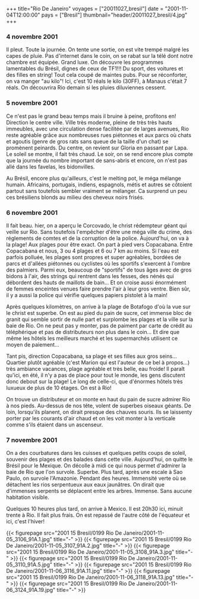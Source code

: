 +++
title="Rio De Janeiro"
voyages = ["20011027_bresil"]
date = "2001-11-04T12:00:00"
pays = ["Bresil"]
thumbnail="header/20011027_bresil/4.jpg"
+++
### 4 novembre 2001

Il pleut. Toute la journée. On tente une sortie, on est vite trempé malgré 
les capes de pluie. Pas d'internet dans le coin, on se rabat sur la télé dont 
notre chambre est équipée. Grand luxe. On découvre les programmes lamentables 
du Brésil, dignes de ceux de TF1!!! Du sport, des voitures et des filles en 
string! Tout cela coupé de maintes pubs. Pour se réconforter, on va manger "au 
kilo"! Ici, c'est 10 réals le kilo (30FF), à Manaus c'était 7 réals. On découvrira 
Rio demain si les pluies diluviennes cessent. 

### 5 novembre 2001

Ce n'est pas le grand beau temps mais il bruine à peine, profitons en! Direction 
le centre ville. Ville très moderne, pleine de très très hauts immeubles, avec 
une circulation dense facilitée par de larges avenues, Rio reste agréable grâce 
aux nombreuses rues piétonnes et aux parcs où chats et agoutis (genre de gros 
rats sans queue de la taille d'un chat) se promènent peinards. Du centre, on 
revient sur Gloria en passant par Lapa. Le soleil se montre, il fait très chaud. 
Le soir, on se rend encore plus compte que la journée du nombre important de 
sans-abris et encore, on n'est pas allé dans les favelas, les bidonvilles. 

Au Brésil, encore plus qu'ailleurs, c'est le melting pot, le méga mélange humain. 
Africains, portugais, indiens, espagnols, métis et autres se côtoient partout 
sans toutefois sembler vraiment se mélanger. Ca surprend un peu ces brésiliens 
blonds au milieu des cheveux noirs frisés.

### 6 novembre 2001

Il fait beau. hier, on a aperçu le Corcovado, le christ rédempteur géant qui 
veille sur Rio. Sans toutefois l'empêcher d'être une méga ville du crime, des 
réglements de comtes et de la corruption de la police. Aujourd'hui, on va à 
la plage! Aux plages pour être exact. On part à pied vers Copacabana. Entre 
Copacabana et nous, 3 ou 4 plages et 6 ou 7 km au moins. Si l'eau est parfois 
polluée, les plages sont propres et super agréables, bordées de parcs et d'allées 
piétonnes ou cyclistes où les sportifs s'exercent à l'ombre des palmiers. Parmi 
eux, beaucoup de "sportifs" de tous âges avec de gros bidons à l'air, des strings 
qui rentrent dans les fesses, des nénés qui débordent des hauts de maillots 
de bain... Et on croise aussi énormément de femmes enceintes venues faire prendre 
l'air à leur gros ventre. Bien sûr, il y a aussi la police qui vérifie quelques 
papiers pistolet à la main!

Après quelques kilomètres, on arrive à la plage de Botafogo d'où la vue sur 
le christ est superbe. On est au pied du pain de sucre, cet immense bloc de 
granit qui semble sortir de nulle part et surplombe les plages et la ville sur 
la baie de Rio. On ne peut pas y monter, pas de paiment par carte de crédit 
au téléphérique et pas de distributeurs non plus dans le coin... Et dire que 
même les hôtels les meilleurs marché et les supermarchés utilisent ce moyen 
de paiement...

Tant pis, direction Copacabana, sa plage et ses filles aux gros seins... Quartier 
plutôt agréable (c'est Marion qui est l'auteur de ce bel à propos...) très ambiance 
vacances, plage agréable et très belle, eau froide! Il paraît qu'ici, en été, 
il n'y a pas de place pour tout le monde, les gens discutent donc debout sur 
la plage! Le long de celle-ci, que d'énormes hôtels très luxueux de plus de 
10 étages. On est à Rio! 

On trouve un distributeur et on monte en haut du pain de sucre admirer Rio 
à nos pieds. Au-dessus de nos tête, volent de superbes oiseaux géants. De loin, 
lorsqu'ils planent, on dirait presque des chauves souris. Ils se laissenty porter 
par les courants d'air chaud et on les voit monter à la verticale comme s'ils 
étaient dans un ascenseur.

### 7 novembre 2001

On a des courbatures dans les cuisses et quelques petits coups de soleil, souvenir 
des plages et des balades dans cette ville. Aujourd'hui, on quitte le Brésil 
pour le Mexique. On décolle à midi ce qui nous permet d'admirer la baie de Rio 
que l'on survole. Superbe. Plus tard, après une escale à Sao Paulo, on survole 
l'Amazonie. Pendant des heures. Immensité verte où se détachent les rios serpentueux 
aux eaux jaunâtres. On dirait que d'immenses serpents se déplacent entre les 
arbres. Immense. Sans aucune habitation visible. 

Quelques 10 heures plus tard, on arrive à Mexico. Il est 20h30 ici, minuit 
trente à Rio. Il fait plus frais. On est repassé de l'autre côté de l'équateur 
et ici, c'est l'hiver!


{{< figurepage src="2001 15 Bresil/0199 Rio De Janeiro/2001-11-05_3106_91A.1.jpg" title="-"  >}}
{{< figurepage src="2001 15 Bresil/0199 Rio De Janeiro/2001-11-05_3107_91A.2.jpg" title="-"  >}}
{{< figurepage src="2001 15 Bresil/0199 Rio De Janeiro/2001-11-05_3108_91A.3.jpg" title="-"  >}}
{{< figurepage src="2001 15 Bresil/0199 Rio De Janeiro/2001-11-05_3110_91A.5.jpg" title="-"  >}}
{{< figurepage src="2001 15 Bresil/0199 Rio De Janeiro/2001-11-06_3116_91A.11.jpg" title="-"  >}}
{{< figurepage src="2001 15 Bresil/0199 Rio De Janeiro/2001-11-06_3118_91A.13.jpg" title="-"  >}}
{{< figurepage src="2001 15 Bresil/0199 Rio De Janeiro/2001-11-06_3124_91A.19.jpg" title="-"  >}}


